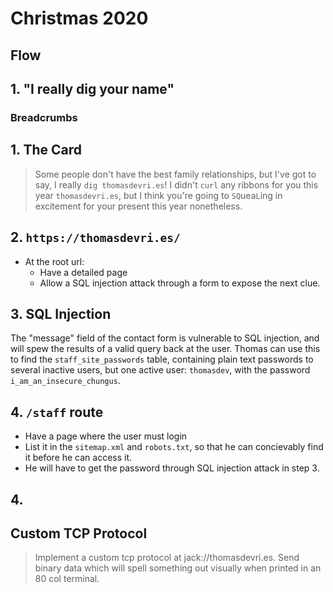 # Christmas 2020

## Flow

## 1. "I really dig your name"

### Breadcrumbs

## 1. The Card

> Some people don't have the best family relationships, but I've got to say, I really `dig thomasdevri.es`!
> I didn't `curl` any ribbons for you this year `thomasdevri.es`, but I think
> you're going to `SQ`uea`L`ing in excitement for your present this year
> nonetheless.

## 2. `https://thomasdevri.es/`

- At the root url:
  - Have a detailed page
  - Allow a SQL injection attack through a form to expose the next clue.

## 3. SQL Injection

The "message" field of the contact form is vulnerable to SQL injection,
and will spew the results of a valid query back at the user. Thomas can
use this to find the `staff_site_passwords` table, containing plain
text passwords to several inactive users, but one active user: `thomasdev`,
with the password `i_am_an_insecure_chungus`.

## 4. `/staff` route

- Have a page where the user must login
- List it in the `sitemap.xml` and `robots.txt`, so that he can concievably
  find it before he can access it.
- He will have to get the password through SQL injection attack in step 3.

## 4.

## Custom TCP Protocol

> Implement a custom tcp protocol at jack://thomasdevri.es.
> Send binary data which will spell something out visually when printed in an
> 80 col terminal.
